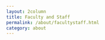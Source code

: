 ```yaml
---
layout: 2column
title: Faculty and Staff
permalink: /about/facultystaff.html
category: about
---
```



